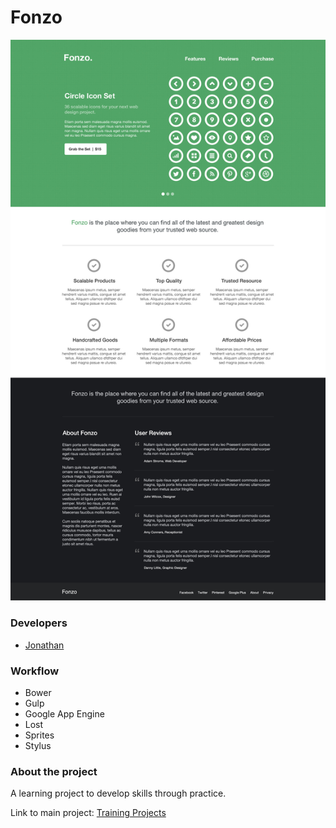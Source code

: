 # Fonzo

![layout](layout/fonzo.jpg)

### Developers
- [Jonathan](https://github.com/jonathanslima)

### Workflow
- Bower
- Gulp
- Google App Engine
- Lost
- Sprites
- Stylus

### About the project

A learning project to develop skills through practice.

Link to main project: [Training Projects](https://github.com/training-projects)